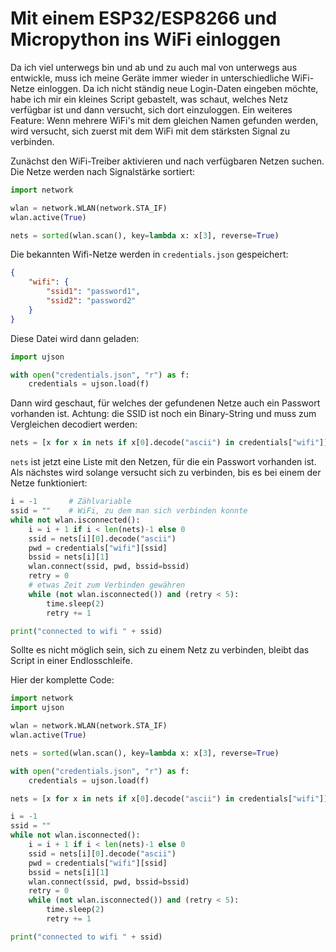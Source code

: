 # Mit einem ESP32/ESP8266 und Micropython ins WiFi einloggen

Da ich viel unterwegs bin und ab und zu auch mal von unterwegs aus entwickle, muss ich meine Geräte immer wieder in unterschiedliche WiFi-Netze einloggen. Da ich nicht ständig neue Login-Daten eingeben möchte, habe ich mir ein kleines Script gebastelt, was schaut, welches Netz verfügbar ist und dann versucht, sich dort einzuloggen. 
Ein weiteres Feature: Wenn mehrere WiFi's mit dem gleichen Namen gefunden werden, wird versucht, sich zuerst mit dem WiFi mit dem stärksten Signal zu verbinden.

Zunächst den WiFi-Treiber aktivieren und nach verfügbaren Netzen suchen. Die Netze werden nach Signalstärke sortiert:
```python
import network

wlan = network.WLAN(network.STA_IF)
wlan.active(True)

nets = sorted(wlan.scan(), key=lambda x: x[3], reverse=True) 
```

Die bekannten Wifi-Netze werden in `credentials.json` gespeichert:
```json
{
    "wifi": {
        "ssid1": "password1",
        "ssid2": "password2"
    }
}
```

Diese Datei wird dann geladen:
```python
import ujson

with open("credentials.json", "r") as f:
    credentials = ujson.load(f)
```

Dann wird geschaut, für welches der gefundenen Netze auch ein Passwort vorhanden ist. Achtung: die SSID ist noch ein Binary-String und muss zum Vergleichen decodiert werden:
```python
nets = [x for x in nets if x[0].decode("ascii") in credentials["wifi"]]  
```

`nets` ist jetzt eine Liste mit den Netzen, für die ein Passwort vorhanden ist. Als nächstes wird solange versucht sich zu verbinden, bis es bei einem der Netze funktioniert:

```python
i = -1       # Zählvariable
ssid = ""    # WiFi, zu dem man sich verbinden konnte
while not wlan.isconnected():
    i = i + 1 if i < len(nets)-1 else 0
    ssid = nets[i][0].decode("ascii")
    pwd = credentials["wifi"][ssid]
    bssid = nets[i][1]
    wlan.connect(ssid, pwd, bssid=bssid)
    retry = 0
    # etwas Zeit zum Verbinden gewähren
    while (not wlan.isconnected()) and (retry < 5): 
        time.sleep(2)
        retry += 1

print("connected to wifi " + ssid)
```

Sollte es nicht möglich sein, sich zu einem Netz zu verbinden, bleibt das Script in einer Endlosschleife.

Hier der komplette Code:

```python
import network
import ujson

wlan = network.WLAN(network.STA_IF)
wlan.active(True)

nets = sorted(wlan.scan(), key=lambda x: x[3], reverse=True) 

with open("credentials.json", "r") as f:
    credentials = ujson.load(f)

nets = [x for x in nets if x[0].decode("ascii") in credentials["wifi"]]  

i = -1
ssid = ""
while not wlan.isconnected():
    i = i + 1 if i < len(nets)-1 else 0
    ssid = nets[i][0].decode("ascii")
    pwd = credentials["wifi"][ssid]
    bssid = nets[i][1]
    wlan.connect(ssid, pwd, bssid=bssid)
    retry = 0
    while (not wlan.isconnected()) and (retry < 5): 
        time.sleep(2)
        retry += 1

print("connected to wifi " + ssid)
```
